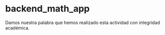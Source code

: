 # backend_math_app

Damos nuestra palabra que hemos realizado esta actividad con integridad académica.